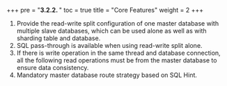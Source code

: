 +++
pre = "<b>3.2.2. </b>"
toc = true
title = "Core Features"
weight = 2
+++

1. Provide the read-write split configuration of one master database with multiple slave databases, which can be used alone as well as with sharding table and database.
1. SQL pass-through is available when using read-write split alone.
1. If there is write operation in the same thread and database connection, all the following read operations must be from the master database to ensure data consistency.
1. Mandatory master database route strategy based on SQL Hint.
